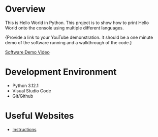 # Overview

This is Hello World in Python.  This project is to show how to print Hello World onto the console using multiple different languages.

{Provide a link to your YouTube demonstration.  It should be a one minute demo of the software running and a walkthrough of the code.}

[Software Demo Video](https://youtu.be/zzrX4sjZays)

# Development Environment

* Python 3.12.1
* Visual Studio Code
* Git/Github

# Useful Websites

* [Instructions](https://byui.instructure.com/courses/269310/assignments/12433789?return_to=https%3A%2F%2Fbyui.instructure.com%2Fcalendar%23view_name%3Dmonth%26view_start%3D2024-01-09)